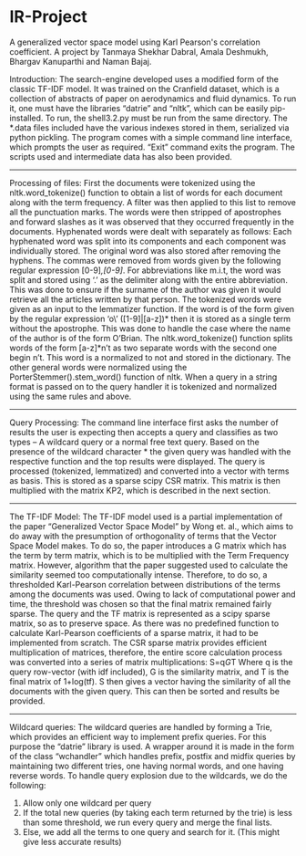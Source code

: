 # IR-Project
A generalized vector space model using Karl Pearson's correlation coefficient. A project by Tanmaya Shekhar Dabral, Amala Deshmukh, Bhargav Kanuparthi and Naman Bajaj.

Introduction: The search-engine developed uses a modified form of the classic TF-IDF model. It was trained on the Cranfield dataset, which is a collection of abstracts of paper on aerodynamics and fluid dynamics. To run it, one must have the libraries “datrie” and “nltk”, which can be easily pip-installed. To run, the shell3.2.py must be run from the same directory. The *.data files included have the various indexes stored in them, serialized via python pickling. The program comes with a simple command line interface, which prompts the user as required. “Exit” command exits the program. The scripts used and intermediate data has also been provided.
****************************************************************
Processing of files: First the documents were tokenized using the nltk.word_tokenize() function to obtain a list of words for each document along with the term frequency. A filter was then applied to this list to remove all the punctuation marks. The words were then stripped of apostrophes and forward slashes as it was observed that they occurred frequently in the documents. Hyphenated words were dealt with separately as follows: Each hyphenated word was split into its components and each component was individually stored. The original word was also stored after removing the hyphens. The commas were removed from words given by the following regular expression [0-9]*,[0-9]*.  For abbreviations like m.i.t, the word was split and stored using ‘.’ as the delimiter along with the entire abbreviation. This was done to ensure if the surname of the author was given it would retrieve all the articles written by that person. 
The tokenized words were given as an input to the lemmatizer function.  If the word is of the form given by the regular expression ‘o\’ ([1-9]|[a-z])* then it is stored as a single term without the apostrophe. This was done to handle the case where the name of the author is of the form O’Brian.  The nltk.word_tokenize() function splits words of the form [a-z]*n’t as two separate words with the second one begin n’t. This word is a normalized to not and stored in the dictionary. The other general words were normalized using the PorterStemmer().stem_word() function of nltk.
When a query in a string format is passed on to the query handler it is tokenized and normalized using the same rules and above.
****************************************************************
Query Processing: The command line interface first asks the number of results the user is expecting then accepts a query and classifies as two types – A wildcard query or a normal free text query. Based on the presence of the wildcard character * the given query was handled with the respective function and the top results were displayed. The query is processed (tokenized, lemmatized) and converted into a vector with terms as basis. This is stored as a sparse scipy CSR matrix. This matrix is then multiplied with the matrix KP2, which is described in the next section.
****************************************************************
The TF-IDF Model: The TF-IDF model used is a partial implementation of the paper “Generalized Vector Space Model” by Wong et. al., which aims to do away with the presumption of orthogonality of terms that the Vector Space Model makes. To do so, the paper introduces a G matrix which has the term by term matrix, which is to be multiplied with the Term Frequency matrix. However, algorithm that the paper suggested used to calculate the similarity seemed too computationally intense. Therefore, to do so, a thresholded Karl-Pearson correlation between distributions of the terms among the documents was used. Owing to lack of computational power and time, the threshold was chosen so that the final matrix remained fairly sparse.
	The query and the TF matrix is represented as a scipy sparse matrix, so as to preserve space. As there was no predefined function to calculate Karl-Pearson coefficients of a sparse matrix, it had to be implemented from scratch. The CSR sparse matrix provides efficient multiplication of matrices, therefore, the entire score calculation process was converted into a series of matrix multiplications:
		S=q*G*T
Where q is the query row-vector (with idf included), G is the similarity matrix, and T is the final matrix of 1+log(tf). S then gives a vector having the similarity of all the documents with the given query. This can then be sorted and results be provided.
****************************************************************
Wildcard queries: The wildcard queries are handled by forming a Trie, which provides an efficient way to implement prefix queries. For this purpose the “datrie” library is used. A wrapper around it is made in the form of the class “wchandler” which handles prefix, postfix and midfix queries by maintaining two different tries, one having normal words, and one having reverse words.
	To handle query explosion due to the wildcards, we do the following:
1)	Allow only one wildcard per query
2)	If the total new queries (by taking each term returned by the trie) is less than some threshold, we run every query and merge the final lists.
3)	Else, we add all the terms to one query and search for it. (This might give less accurate results)
